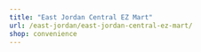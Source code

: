```yaml
---
title: "East Jordan Central EZ Mart"
url: /east-jordan/east-jordan-central-ez-mart/
shop: convenience
---
```

